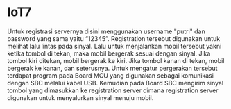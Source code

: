 # IoT7

Untuk registrasi servernya disini menggunakan username "putri" dan password yang sama yaitu “12345”. Registration tersebut digunakan untuk melihat lalu lintas pada sinyal.
Lalu untuk menjalankan mobil tersebut yakni ketika tombol di tekan, maka mobil bergerak sesuai dengan sinyal. Jika tombol kiri ditekan, mobil bergerak ke kiri. 
Jika tombol kanan di tekan, mobil bergerak ke kanan, dan seterusnya. Untuk mengatur pergerakan tersebut terdapat program pada Board MCU yang digunakan sebagai komunikasi dengan SBC melalui kabel USB. 
Kemudian pada Board SBC mengirim sinyal tombol yang dimasukkan ke registration server dimana registration server digunakan untuk menyalurkan sinyal menuju mobil.
